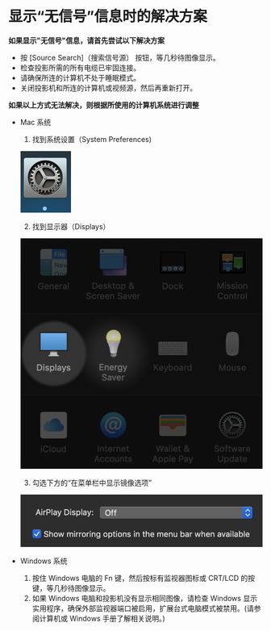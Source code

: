 # 显示“无信号”信息时的解决方案

**如果显示"无信号"信息，请首先尝试以下解决方案**

- 按 [Source Search]（搜索信号源） 按钮，等几秒待图像显示。
- 检查投影所需的所有电缆已牢固连接。
- 请确保所连的计算机不处于睡眠模式。
- 关闭投影机和所连的计算机或视频源，然后再重新打开。
   
**如果以上方式无法解决，则根据所使用的计算机系统进行调整**

- Mac 系统  
    1. 找到系统设置（System Preferences)  

    ![mac_sys](../../images/mac_sys.png)

    2. 找到显示器（Displays）

    ![mac_sys](../../images/mac_display.png)

    3. 勾选下方的“在菜单栏中显示镜像选项”

    ![mac_sys](../../images/mac_check.png)
    

- Windows 系统
    1. 按住 Windows 电脑的 Fn 键，然后按标有监视器图标或 CRT/LCD 的按键，等几秒待图像显示。
    2. 如果 Windows 电脑和投影机没有显示相同图像，请检查 Windows 显示实用程序，确保外部监视器端口被启用，扩展台式电脑模式被禁用。(请参阅计算机或 Windows 手册了解相关说明。)
